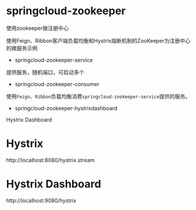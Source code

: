 # springcloud-zookeeper
使用zookeeper做注册中心

使用Feign、Ribbon客户端负载均衡和Hystrix熔断机制的ZooKeeper为注册中心的微服务示例

* springcloud-zookeeper-service

提供服务，随机端口，可启动多个

* springcloud-zookeeper-consumer

使用`Feign`、`Ribbon`负载均衡消费`springcloud-zookeeper-service`提供的服务。

* springcloud-zookeeper-hystrixdashboard

Hystrix Dashboard

# Hystrix

http://localhost:8080/hystrix.stream

# Hystrix Dashboard

http://localhost:9080/hystrix
